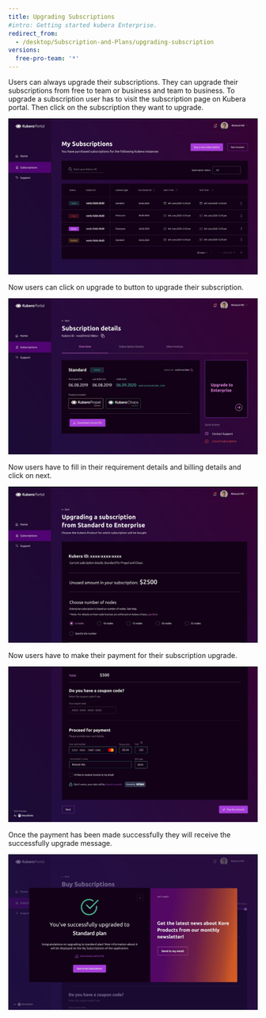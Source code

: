 ```yaml
---
title: Upgrading Subscriptions
#intro: Getting started kubera Enterprise.
redirect_from:
  - /desktop/Subscription-and-Plans/upgrading-subscription
versions:
  free-pro-team: '*'
---
```


Users can always upgrade their subscriptions. They can upgrade their subscriptions from free to team or business and team to business. To upgrade a subscription user has to visit the subscription page on Kubera portal. Then click on the subscription they want to upgrade.

<a href="/assets/images/Portal10.JPG"><img class="image-with-border" src="/assets/images/Portal10.JPG"></a>

Now users can click on upgrade to button to upgrade their subscription.

<a href="/assets/images/Portal11.JPG"><img class="image-with-border" src="/assets/images/Portal11.JPG"></a>

Now users have to fill in their requirement details and billing details and click on next.

<a href="/assets/images/Portal13.JPG"><img class="image-with-border" src="/assets/images/Portal13.JPG"></a>

Now users have to make their payment for their subscription upgrade.

<a href="/assets/images/Portal8.JPG"><img class="image-with-border" src="/assets/images/Portal8.JPG"></a>

Once the payment has been made successfully they will receive the successfully upgrade message.

<a href="/assets/images/Portal9.JPG"><img class="image-with-border" src="/assets/images/Portal9.JPG"></a>
